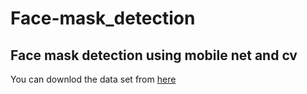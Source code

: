 # Face-mask_detection
## Face mask detection using mobile net and cv
You can downlod the data set from [here](https://drive.google.com/drive/folders/1ndutPAccJhOcunq6hslgmWNi_4fZsdTx?usp=sharing) 
